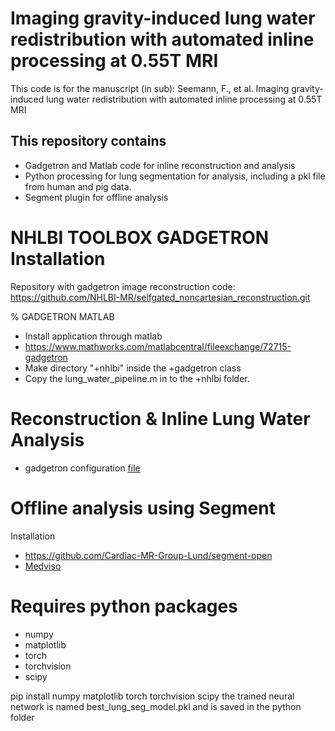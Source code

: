 # Imaging gravity-induced lung water redistribution with automated inline processing at 0.55T MRI

This code is for the manuscript (in sub): Seemann, F., et al. Imaging gravity-induced lung water redistribution with automated inline processing at 0.55T MRI

## This repository contains 
- Gadgetron and Matlab code for inline reconstruction and analysis
- Python processing for lung segmentation for analysis, including a pkl file from human and pig data. 
- Segment plugin for offline analysis

# NHLBI TOOLBOX GADGETRON Installation
Repository with gadgetron image reconstruction code: https://github.com/NHLBI-MR/selfgated_noncartesian_reconstruction.git

% GADGETRON MATLAB
- Install application through matlab
- https://www.mathworks.com/matlabcentral/fileexchange/72715-gadgetron
- Make directory "+nhlbi" inside the +gadgetron class
- Copy the lung_water_pipeline.m in to the +nhlbi folder.

# Reconstruction & Inline Lung Water Analysis
- gadgetron configuration [file](https://github.com/NHLBI-MR/lung_water_pipeline/blob/main/gadgetron%20xml%20and%20matlab/spiral_inline_binning_ncc_lungwater.xml)

# Offline analysis using Segment 
Installation
- https://github.com/Cardiac-MR-Group-Lund/segment-open
- [Medviso](https://medviso.com/segment/)

# Requires python packages 
- numpy
- matplotlib
- torch
- torchvision
- scipy

pip install numpy matplotlib torch torchvision scipy
the trained neural network is named best_lung_seg_model.pkl and is saved in the python folder 
